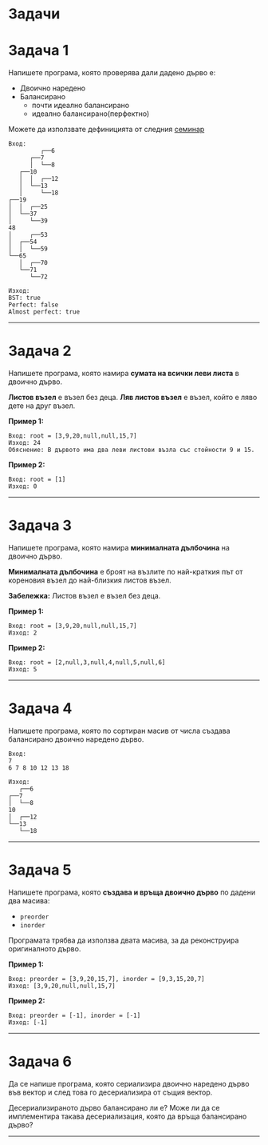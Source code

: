 # Задачи

# Задача 1

Напишете програма, която проверява дали дадено дърво е:

- Двоично наредено
- Балансирано
  - почти идеално балансирано
  - идеално балансирано(перфектно)

Mожете да използвате дефиницията от следния [семинар](https://github.com/peshe/FMI-SDP-2024/tree/main/%D0%A1%D0%B5%D0%BC%D0%B8%D0%BD%D0%B0%D1%80%D0%B8/%D0%9A%D0%BE%D0%BC%D0%BF%D1%8E%D1%82%D1%8A%D1%80%D0%BD%D0%B8%20%D0%BD%D0%B0%D1%83%D0%BA%D0%B8/%D0%93%D1%80%D1%83%D0%BF%D0%B0%201/%D0%A1%D0%B5%D0%B4%D0%BC%D0%B8%D1%86%D0%B0%2011#%D0%B4%D0%B5%D1%84%D0%B8%D0%BD%D0%B8%D1%86%D0%B8%D0%B8)

```
Вход:
         ┌──6
      ┌──7
      │  └──8
   ┌──10
   │  │  ┌──12
   │  └──13
   │     └──18
┌──19
│  │  ┌──25
│  └──37
│     └──39
48
│     ┌──53
│  ┌──54
│  │  └──59
└──65
   │  ┌──70
   └──71
      └──72
```

```
Изход:
BST: true
Perfect: false
Almost perfect: true
```

---

# Задача 2

Напишете програма, която намира **сумата на всички леви листа** в двоично дърво.

**Листов възел** е възел без деца. **Ляв листов възел** е възел, който е ляво дете на друг възел.

**Пример 1:**

```
Вход: root = [3,9,20,null,null,15,7]
Изход: 24
Обяснение: В дървото има два леви листови възла със стойности 9 и 15.
```

**Пример 2:**

```
Вход: root = [1]
Изход: 0
```

---

# Задача 3

Напишете програма, която намира **минималната дълбочина** на двоично дърво.

**Минималната дълбочина** е броят на възлите по най-краткия път от кореновия възел до най-близкия листов възел.

**Забележка:** Листов възел е възел без деца.

**Пример 1:**

```
Вход: root = [3,9,20,null,null,15,7]
Изход: 2
```

**Пример 2:**

```
Вход: root = [2,null,3,null,4,null,5,null,6]
Изход: 5
```

---

# Задача 4

Напишете програма, която по сортиран масив от числа създава балансирано двоично наредено дърво.

```
Вход:
7
6 7 8 10 12 13 18
```

```
Изход:
   ┌──6
┌──7
│  └──8
10
│  ┌──12
└──13
   └──18
```

---

# Задача 5

Напишете програма, която **създава и връща двоично дърво** по дадени два масива:

- `preorder`
- `inorder`

Програмата трябва да използва двата масива, за да реконструира оригиналното дърво.

**Пример 1:**

```
Вход: preorder = [3,9,20,15,7], inorder = [9,3,15,20,7]
Изход: [3,9,20,null,null,15,7]
```

**Пример 2:**

```
Вход: preorder = [-1], inorder = [-1]
Изход: [-1]
```

---

# Задача 6

Да се напише програма, която сериализира двоично наредено дърво във вектор и след това го десериализира от същия вектор.

Десериализираното дърво балансирано ли е?
Може ли да се имплементира такава десериализация, която да връща балансирано дърво?

---
